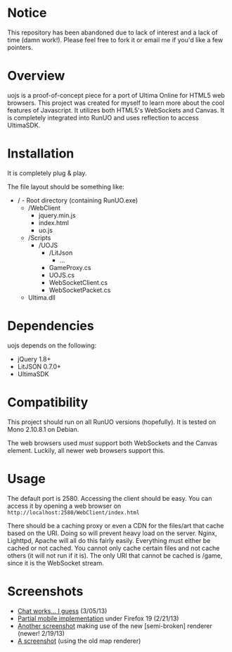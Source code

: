 Notice
==========

This repository has been abandoned due to lack of interest and a lack of time (damn work!). Please feel free to fork it or email me if you'd like a few pointers.

Overview
==========

uojs is a proof-of-concept piece for a port of Ultima Online for HTML5 web browsers. This project was created for myself to learn more about the cool features of Javascript. It utilizes both HTML5's WebSockets and Canvas. It is completely integrated into RunUO and uses reflection to access UltimaSDK.

Installation
==========

It is completely plug & play.

The file layout should be something like:
- / - Root directory (containing RunUO.exe)
  - /WebClient
     - jquery.min.js
     - index.html
     - uo.js
  - /Scripts
     - /UOJS
         - /LitJson
            - ...
         - GameProxy.cs
         - UOJS.cs
         - WebSocketClient.cs
         - WebSocketPacket.cs
  - Ultima.dll

Dependencies
==========

uojs depends on the following:
- jQuery 1.8+
- LitJSON 0.7.0+
- UltimaSDK

Compatibility
==========

This project should run on all RunUO versions (hopefully). It is tested on Mono 2.10.8.1 on Debian.

The web browsers used _must_ support both WebSockets and the Canvas element. Luckily, all newer web browsers support this.

Usage
==========

The default port is 2580.
Accessing the client should be easy. You can access it by opening a web browser on `http://localhost:2580/WebClient/index.html`

There should be a caching proxy or even a CDN for the files/art that cache based on the URI. Doing so will prevent heavy load on the server. Nginx, Lighttpd, Apache will all do this fairly easily.
Everything must either be cached or not cached. You cannot only cache certain files and not cache others (it will not run if it is). The only URI that cannot be cached is /game, since it is the WebSocket stream.

Screenshots
==========

* [Chat works... I guess](http://i.imgur.com/Bxm89KY.png) (3/05/13)
* [Partial mobile implementation](http://i.imgur.com/hRRE42k.jpg) under Firefox 19 (2/21/13)
* [Another screenshot](http://i.imgur.com/jLBPmRE.png) making use of the new [semi-broken] renderer (newer! 2/19/13)
* [A screenshot](http://i.imgur.com/VClu5.png) (using the old map renderer)
